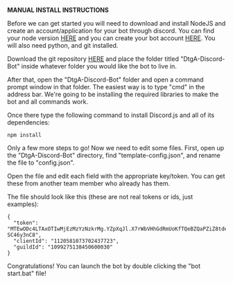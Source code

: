 **MANUAL INSTALL INSTRUCTIONS**

Before we can get started you will need to download and install NodeJS and create an account/application for your bot through discord. You can find your node version [HERE](https://nodejs.org/en/download/) and you can create your bot account [HERE](https://discord.com/developers/applications). You will also need python, and git installed.

Download the git repository [HERE](https://github.com/Clonephaze/DtgA-Discord-Bot/archive/refs/heads/main.zip) and place the folder titled "DtgA-Discord-Bot" inside whatever folder you would like the bot to live in.

After that, open the "DtgA-Discord-Bot" folder and open a command prompt window in that folder. The easiest way is to type "cmd" in the address bar. We're going to be installing the required libraries to make the bot and all commands work. 

Once there type the following command to install Discord.js and all of its dependencies:
```
npm install 
```
Only a few more steps to go! Now we need to edit some files. First, open up the "DtgA-Discord-Bot" directory, find "template-config.json", and rename the file to "config.json".

Open the file and edit each field with the appropriate key/token. You can get these from another team member who already has them.

The file should look like this  (these are not real tokens or ids, just examples):
```
{
  "token": "MTEwODc4LTAxOTIwMjEzMzYzNzkrMg.YZpXqJl.X7rWbVHhGdRmUoKfTQeBZQaPZiZ8tdeO-SC46y3nC8",
  "clientId": "1120581073702437723",
  "guildId": "1099275138450600030"
}
```

 Congratulations! You can launch the bot by double clicking the "bot start.bat" file!

